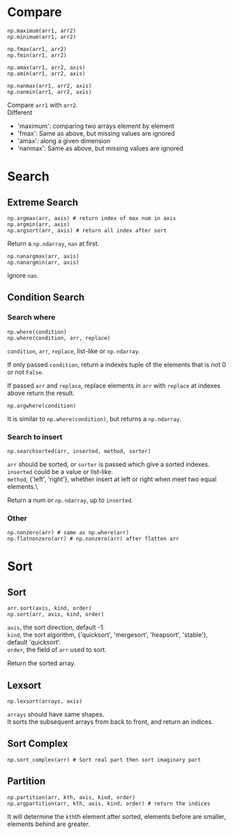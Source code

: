 # Compare
```python3
np.maximum(arr1, arr2)
np.minimum(arr1, arr2)

np.fmax(arr1, arr2)
np.fmin(arr1, arr2)

np.amax(arr1, arr2, axis)
np.amin(arr1, arr2, axis)

np.nanmax(arr1, arr2, axis)
np.nanmin(arr1, arr2, axis)
```
Compare `arr1` with `arr2`.\
Different
- 'maximum': comparing two arrays element by element
- 'fmax': Same as above, but missing values are ignored
- 'amax': along a given dimension
- 'nanmax': Same as above, but missing values are ignored

# Search
## Extreme Search
```python3
np.argmax(arr, axis) # return index of max num in axis
np.argmin(arr, axis) 
np.argsort(arr, axis) # return all index after sort
```
Return a `np.ndarray`, `nan` at first.

```python3
np.nanargmax(arr, axis)
np.nanargmin(arr, axis)
```
Ignore `nan`.

## Condition Search
### Search where
```python3
np.where(condition) 
np.where(condition, arr, replace)
```
`condition`, `arr`, `replace`, list-like or `np.ndarray`.

If only passed `condition`, return a indexes tuple 
of the elements that is not 0 or not `False`.

If passed `arr` and `replace`, 
replace elements in `arr` with `replace` at indexes above
return the result.

```python3
np.argwhere(condition)
```
It is similar to `np.where(condition)`, but returns a `np.ndarray`.

### Search to insert
```python3
np.searchsorted(arr, inserted, method, sorter)
```
`arr` should be sorted, or `sorter` is passed which give a sorted indexes.\
`inserted` could be a value or list-like.\
`method`, {'left', 'right'}, whether insert at left or right when meet two equal elements.\

Return a num or `np.ndarray`, up to `inserted`.

### Other
```python3
np.nonzero(arr) # same as np.where(arr)
np.flatnonzero(arr) # np.nonzero(arr) after flatten arr
```

# Sort
## Sort
```python3
arr.sort(axis, kind, order)
np.sort(arr, axis, kind, order)
```
`axis`, the sort direction, default -1.\
`kind`, the sort algorithm, 
{'quicksort', 'mergesort', 'heapsort', 'stable'}, default 'quicksort'.\
`order`, the field of `arr` used to sort.

Return the sorted array.

## Lexsort
```python3
np.lexsort(arrays, axis)
```
`arrays` should have same shapes.\
It sorts the subsequent arrays from back to front, 
and return an indices.

## Sort Complex
```python3
np.sort_complex(arr) # Sort real part then sort imaginary part
```

## Partition
```python3
np.partition(arr, kth, axis, kind, order)
np.argpartition(arr, kth, axis, kind, order) # return the indices
```
It will determine the `kth`th element after sorted, 
elements before are smaller, elements behind are greater.